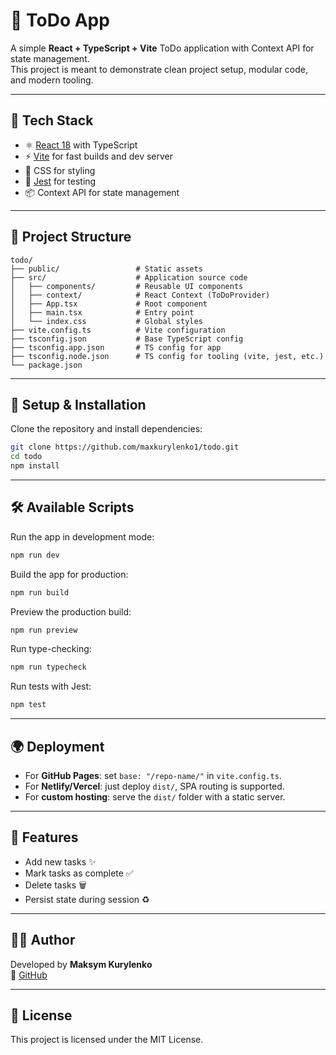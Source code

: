 # 📝 ToDo App

A simple **React + TypeScript + Vite** ToDo application with Context API for state management.  
This project is meant to demonstrate clean project setup, modular code, and modern tooling.

---

## 🚀 Tech Stack

- ⚛️ [React 18](https://react.dev/) with TypeScript
- ⚡ [Vite](https://vitejs.dev/) for fast builds and dev server
- 🎨 CSS for styling
- 🧪 [Jest](https://jestjs.io/) for testing
- 📦 Context API for state management

---

## 📂 Project Structure

```
todo/
├── public/                 # Static assets
├── src/                    # Application source code
│   ├── components/         # Reusable UI components
│   ├── context/            # React Context (ToDoProvider)
│   ├── App.tsx             # Root component
│   ├── main.tsx            # Entry point
│   └── index.css           # Global styles
├── vite.config.ts          # Vite configuration
├── tsconfig.json           # Base TypeScript config
├── tsconfig.app.json       # TS config for app
├── tsconfig.node.json      # TS config for tooling (vite, jest, etc.)
└── package.json
```

---

## 🔧 Setup & Installation

Clone the repository and install dependencies:

```bash
git clone https://github.com/maxkurylenko1/todo.git
cd todo
npm install
```

---

## 🛠️ Available Scripts

Run the app in development mode:

```bash
npm run dev
```

Build the app for production:

```bash
npm run build
```

Preview the production build:

```bash
npm run preview
```

Run type-checking:

```bash
npm run typecheck
```

Run tests with Jest:

```bash
npm test
```

---

## 🌍 Deployment

- For **GitHub Pages**: set `base: "/repo-name/"` in `vite.config.ts`.
- For **Netlify/Vercel**: just deploy `dist/`, SPA routing is supported.
- For **custom hosting**: serve the `dist/` folder with a static server.

---

## 📌 Features

- Add new tasks ✨
- Mark tasks as complete ✅
- Delete tasks 🗑️
- Persist state during session ♻️

---

## 👨‍💻 Author

Developed by **Maksym Kurylenko**  
🔗 [GitHub](https://github.com/maxkurylenko1)

---

## 📜 License

This project is licensed under the MIT License.
